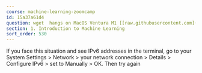 ```yaml
---
course: machine-learning-zoomcamp
id: 15a37a61d4
question: wget  hangs on MacOS Ventura M1 [[raw.githubusercontent.com](https://raw.githubusercontent.com/alexeygrigorev/datasets/master/housing.csv)](https://raw.githubusercontent.com/alexeygrigorev/datasets/master/housing.csv)
section: 1. Introduction to Machine Learning
sort_order: 530
---
```


If you face this situation and see IPv6 addresses in the terminal, go to your System Settings > Network > your network connection > Details > Configure IPv6 > set to Manually > OK. Then try again


